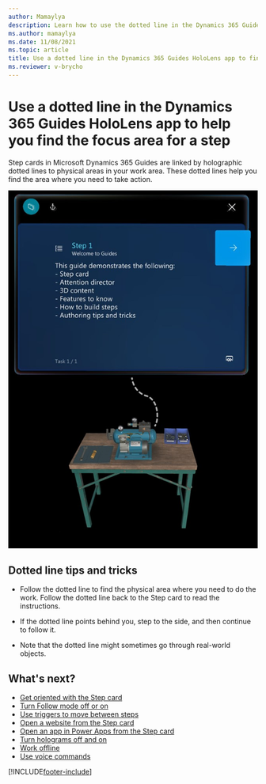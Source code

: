 ```yaml
---
author: Mamaylya
description: Learn how to use the dotted line in the Dynamics 365 Guides HoloLens app to find the focus area for a step
ms.author: mamaylya
ms.date: 11/08/2021
ms.topic: article
title: Use a dotted line in the Dynamics 365 Guides HoloLens app to find the focus area for a step
ms.reviewer: v-brycho
---
```


# Use a dotted line in the Dynamics 365 Guides HoloLens app to help you find the focus area for a step

Step cards in Microsoft Dynamics 365 Guides are linked by holographic dotted lines to physical areas in your work area. These dotted lines help you find the area where you need to take action.

![Holographic dotted line.](media/dotted-line.jpg "Holographic dotted line")

## Dotted line tips and tricks

- Follow the dotted line to find the physical area where you need to do the work. Follow the dotted line back to the Step card to read the instructions.

- If the dotted line points behind you, step to the side, and then continue to follow it.

- Note that the dotted line might sometimes go through real-world objects.

## What's next?

- [Get oriented with the Step card](operator-step-card-orientation.md)
- [Turn Follow mode off or on](operator-follow-mode.md)
- [Use triggers to move between steps](operator-trigger.md)
- [Open a website from the Step card](operator-website-link.md)
- [Open an app in Power Apps from the Step card](operator-powerapps-link.md)
- [Turn holograms off and on](operator-holograms-off.md)
- [Work offline](operator-offline-mode.md)
- [Use voice commands](voice-commands.md)


[!INCLUDE[footer-include](../includes/footer-banner.md)]

